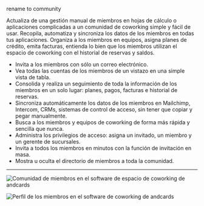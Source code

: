 rename to community

Actualiza de una gestión manual de miembros en hojas de cálculo o aplicaciones complicadas a un comunidad de coworking simple y fácil de usar. Recopila, automatiza y sincroniza los datos de los miembros en todas tus aplicaciones. Organiza a los miembros en equipos, asigna planes de crédito, emita facturas, entienda lo bien que los miembros utilizan el espacio de coworking con el historial de reservas y saldos.

- Invita a los miembros con sólo un correo electrónico.
- Vea todas las cuentas de los miembros de un vistazo en una simple vista de tabla.
- Consolida y realiza un seguimiento de toda la información de los miembros en un solo lugar: planes, pagos, facturas e historial de reservas.
- Sincroniza automáticamente los datos de los miembros en Mailchimp, Intercom, CRMs, sistemas de control de acceso, sin tener que copiar y pegar manualmente.
- Busca a los miembros y equipos de coworking de forma más rápida y sencilla que nunca.
- Administra los privilegios de acceso: asigna un invitado, un miembro y un gerente de sucursales.
- Invita a todos los miembros en minutos con la función de invitación en masa.
- Mostra u oculta el directorio de miembros a toda la comunidad.

---

![Comunidad de miembros en el software de espacio de coworking de andcards](https://d7ccq1i35b0cj.cloudfront.net/andcards-directory-members-light-en-1920-1200.png)

![Perfil de los miembros en el software de coworking de andcards](https://d7ccq1i35b0cj.cloudfront.net/andcards-directory-user-main-light-en-1920-1200.png)
